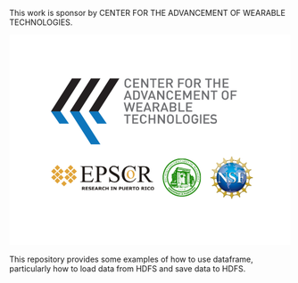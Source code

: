 This work is sponsor by CENTER FOR THE ADVANCEMENT OF WEARABLE TECHNOLOGIES.

![](CAWT.png)

This repository provides some examples of how to use dataframe, particularly how to load data from HDFS
and save data to HDFS.

